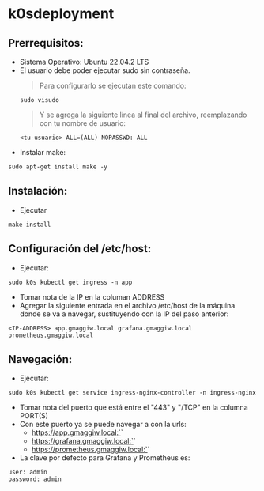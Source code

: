 # k0sdeployment

Prerrequisitos:
---------------

- Sistema Operativo: Ubuntu 22.04.2 LTS
- El usuario debe poder ejecutar sudo sin contraseña. 
    > Para configurarlo se ejecutan este comando:
    ```
    sudo visudo
    ```
    > Y se agrega la siguiente línea al final del archivo, reemplazando <tu-usuario> con tu nombre de usuario:
    ```
    <tu-usuario> ALL=(ALL) NOPASSWD: ALL
    ```
- Instalar make:
```
sudo apt-get install make -y
```

Instalación:
------------

- Ejecutar
```
make install
```

Configuración del /etc/host:
----------------------------

- Ejecutar:
```
sudo k0s kubectl get ingress -n app
```
- Tomar nota de la IP en la columan ADDRESS
- Agregar la siguiente entrada en el archivo /etc/host de la máquina donde se va a navegar, sustituyendo <IP-ADDRESS> con la IP del paso anterior:
```
<IP-ADDRESS> app.gmaggiw.local grafana.gmaggiw.local prometheus.gmaggiw.local
```

Navegación:
-----------

- Ejecutar:
```
sudo k0s kubectl get service ingress-nginx-controller -n ingress-nginx
```
- Tomar nota del puerto que está entre el "443" y "/TCP" en la columna PORT(S)
- Con este puerto ya se puede navegar a con la urls:
    - https://app.gmaggiw.local:`<PORT>`
    - https://grafana.gmaggiw.local:`<PORT>`
    - https://prometheus.gmaggiw.local:`<PORT>`
- La clave por defecto para Grafana y Prometheus es:
```
user: admin
password: admin
```